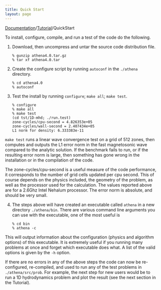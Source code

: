 ```yaml
---
title: Quick Start
layout: page
---
```


[Documentation]({{site.baseurl}}/AthenaDocs)/[Tutorial]({{site.baseurl}}/AthenaDocsTut)/QuickStart


To install, configure, compile, and run a test of the code do the following.

 1. Download, then uncompress and untar the source code distribution file.

        % gunzip athena4.0.tar.gz
        % tar xf athena4.0.tar


 2. Create the configure script by running `autoconf` in the `./athena` directory.

        % cd athena4.0
        % autoconf


 3. Test the install by running `configure`; `make all`; `make test`.

        % configure
        % make all
        % make test
        (cd tst/1D-mhd; ./run.test)
        zone-cycles/cpu-second = 4.826353e+05
        zone-cycles/wall-second = 2.407434e+05
        L1 norm for density: 6.333383e-11

 `make test` runs a linear wave convergence test on a grid of 512 zones, then computes and outputs the L1 error norm in the fast magnetosonic wave compared
 to the analytic solution. If the benchmark fails to run, or if the resulting error norm is large, then something has gone wrong in the installation
 or in the compilation of the code. 

 The zone-cycles/cpu-second is a useful measure of the code performance, it corresponds to the number of grid cells updated per cpu second. This of course depends on the physics included, the
 geometry of the problem, as well as the processor used for the calculation. The values reported above are for a 2.6Ghz Intel Nehalum processor. The error norm is absolute, 
 and should be very small.

 4. The steps above will have created an executable called `athena` in a new directory `./athena/bin`.  There are various command line arguments you can use
 with the executable, one of the most useful is

        % cd bin
        % athena -c

 This will output information about the configuration (physics and algorithm options) of this executable.  It is extremely useful if you running many problems at once
 and forget which executable does what.  A list of the valid options is given by the `-h` option.

If there are no errors in any of the above steps
the code can now be re-configured, re-compiled, and used to run any
of the test problems in `./athena/src/prob`.  For example, the next step for new users would be to run a 1D hydrodynamics problem and
plot the result (see the next section in the Tutorial).

